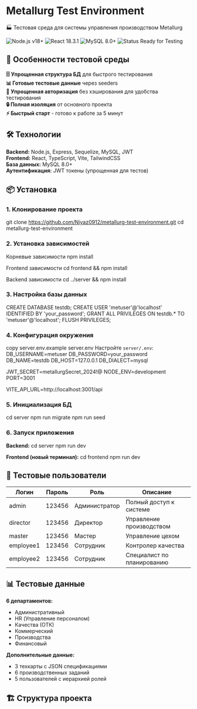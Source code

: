 # Metallurg Test Environment

🏭 Тестовая среда для системы управления производством Metallurg

![Node.js v18+](https://img.shields.io/badge/Node.js-v18+-green) ![React 18.3.1](https://img.shields.io/badge/React-18.3.1-blue) ![MySQL 8.0+](https://img.shields.io/badge/MySQL-8.0+-orange) ![Status Ready for Testing](https://img.shields.io/badge/Status-Ready%20for%20Testing-brightgreen)

## 🎯 Особенности тестовой среды

**🗄️ Упрощенная структура БД** для быстрого тестирования  
**📊 Готовые тестовые данные** через seeders  
**🔧 Упрощенная авторизация** без хэширования для удобства тестирования  
**🔒 Полная изоляция** от основного проекта  
**⚡ Быстрый старт** - готово к работе за 5 минут

## 🛠️ Технологии

**Backend:** Node.js, Express, Sequelize, MySQL, JWT  
**Frontend:** React, TypeScript, Vite, TailwindCSS  
**База данных:** MySQL 8.0+  
**Аутентификация:** JWT токены (упрощенная для тестов)

## 📦 Установка

### 1. Клонирование проекта
git clone https://github.com/Niyaz0912/metallurg-test-environment.git
cd metallurg-test-environment

### 2. Установка зависимостей
Корневые зависимости
npm install

Frontend зависимости
cd frontend && npm install

Backend зависимости
cd ../server && npm install

### 3. Настройка базы данных
CREATE DATABASE testdb;
CREATE USER 'metuser'@'localhost' IDENTIFIED BY 'your_password';
GRANT ALL PRIVILEGES ON testdb.* TO 'metuser'@'localhost';
FLUSH PRIVILEGES;

### 4. Конфигурация окружения
copy server.env.example server.env
Настройте `server/.env`:
DB_USERNAME=metuser
DB_PASSWORD=your_password
DB_NAME=testdb
DB_HOST=127.0.0.1
DB_DIALECT=mysql

JWT_SECRET=metallurgSecret_2024!@
NODE_ENV=development
PORT=3001

VITE_API_URL=http://localhost:3001/api

### 5. Инициализация БД
cd server
npm run migrate
npm run seed

### 6. Запуск приложения

**Backend:**
cd server
npm run dev

**Frontend (новый терминал):**
cd frontend
npm run dev

## 🔑 Тестовые пользователи

| Логин | Пароль | Роль | Описание |
|-------|--------|------|----------|
| admin | 123456 | Администратор | Полный доступ к системе |
| director | 123456 | Директор | Управление производством |
| master | 123456 | Мастер | Управление цехом |
| employee1 | 123456 | Сотрудник | Контролер качества |
| employee2 | 123456 | Сотрудник | Специалист по планированию |

## 📊 Тестовые данные

**6 департаментов:**
- Административный
- HR (Управление персоналом)
- Качества (ОТК)
- Коммерческий
- Производства
- Финансовый

**Дополнительные данные:**
- 3 техкарты с JSON спецификациями
- 6 производственных заданий
- 5 пользователей с иерархией ролей

## 🏗️ Структура проекта

